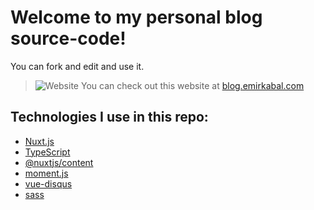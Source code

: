 
#  Welcome to my personal blog source-code!
You can fork and edit and use it.
>![Website](https://i.imgur.com/WlQPM3d.png)
You can check out this website at [blog.emirkabal.com](https://blog.emirkabal.com)

## Technologies I use in this repo:
- [Nuxt.js](https://nuxtjs.org)
- [TypeScript](https://www.typescriptlang.org/)
- [@nuxtjs/content](https://content.nuxtjs.org/)
- [moment.js](https://momentjs.com/)
- [vue-disqus](https://github.com/ktquez/vue-disqus)
- [sass](https://sass-lang.com/)
